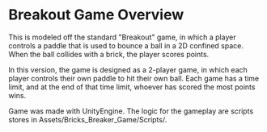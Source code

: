 # Breakout Game Overview

This is modeled off the standard "Breakout" game, in which a player 
controls a paddle that is used to bounce a ball in a 2D confined space.
When the ball collides with a brick, the player scores points.

In this version, the game is designed as a 2-player game, in which each 
player controls their own paddle to hit their own ball. Each game has a 
time limit, and at the end of that time limit, whoever has scored the 
most points wins.

Game was made with UnityEngine. The logic for the gameplay are scripts
stores in Assets/Bricks_Breaker_Game/Scripts/.
